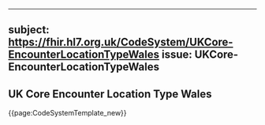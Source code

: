 
---
subject: https://fhir.hl7.org.uk/CodeSystem/UKCore-EncounterLocationTypeWales
issue: UKCore-EncounterLocationTypeWales
---
## UK Core Encounter Location Type Wales

{{page:CodeSystemTemplate_new}}
    
